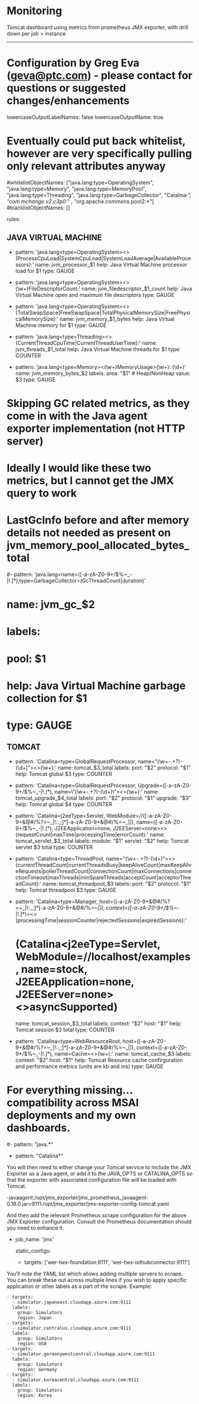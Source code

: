 # Monitoring

Tomcat dashboard using metrics from prometheus JMX exporter, with drill down per job > instance


---   
# Configuration by Greg Eva (geva@ptc.com) - please contact for questions or suggested changes/enhancements
lowercaseOutputLabelNames: false
lowercaseOutputName: true
# Eventually could put back whitelist, however are very specifically pulling only relevant attributes anyway
#whitelistObjectNames: ["java.lang:type=OperatingSystem", "java.lang:type=Memory", "java.lang:type=MemoryPool", "java.lang:type=Threading", "java.lang:type=GarbageCollector", "Catalina:*", "com.mchange.v2.c3p0:*" , "org.apache.commons.pool2:*"]
#blacklistObjectNames: []

rules:
## JAVA VIRTUAL MACHINE ##
- pattern: 'java.lang<type=OperatingSystem><>(ProcessCpuLoad|SystemCpuLoad|SystemLoadAverage|AvailableProcessors):'
  name: jvm_processor_$1
  help: Java Virtual Machine processor load for $1
  type: GAUGE

- pattern: 'java.lang<type=OperatingSystem><>(\w+)FileDescriptorCount:'
  name: jvm_filedescriptor_$1_count
  help: Java Virtual Machine open and maximum file descriptors
  type: GAUGE

- pattern: 'java.lang<type=OperatingSystem><>(TotalSwapSpace|FreeSwapSpace|TotalPhysicalMemorySize|FreePhysicalMemorySize):'
  name: jvm_memory_$1_bytes
  help: Java Virtual Machine memory for $1
  type: GAUGE

- pattern: 'java.lang<type=Threading><>(CurrentThreadCpuTime|CurrentThreadUserTime):'
  name: jvm_threads_$1_total
  help: Java Virtual Machine threads for $1
  type: COUNTER

- pattern: 'java.lang<type=Memory><(\w+)MemoryUsage>(\w+): (\d+)'
  name: jvm_memory_bytes_$2
  labels:
    area: "$1"  # Heap/NonHeap
    value: $3
  type: GAUGE

# Skipping GC related metrics, as they come in with the Java agent exporter implementation (not HTTP server)
# Ideally I would like these two metrics, but I cannot get the JMX query to work
# LastGcInfo before and after memory details not needed as present on jvm_memory_pool_allocated_bytes_total
#- pattern: 'java.lang<name=([-a-zA-Z0-9+/$%~_-|!.]*),type=GarbageCollector><LastGcInfo>(GcThreadCount|duration)'
#  name: jvm_gc_$2
#  labels:
#    pool: $1
#  help: Java Virtual Machine garbage collection for $1
#  type: GAUGE

## TOMCAT ##        
- pattern: 'Catalina<type=GlobalRequestProcessor, name=\"(\w+-.+?)-(\d+)\"><>(\w+):'
  name: tomcat_$3_total
  labels:
    port: "$2"
    protocol: "$1"
  help: Tomcat global $3
  type: COUNTER

- pattern: 'Catalina<type=GlobalRequestProcessor, Upgrade=([-a-zA-Z0-9+/$%~_-|!.]*), name=\"(\w+-.+?)-(\d+)\"><>(\w+):'
  name: tomcat_upgrade_$4_total
  labels:
    port: "$2"
    protocol: "$1"
    upgrade: "$3"
  help: Tomcat global $4
  type: COUNTER

- pattern: 'Catalina<j2eeType=Servlet, WebModule=//([-a-zA-Z0-9+&@#/%?=~_|!:.,;]*[-a-zA-Z0-9+&@#/%=~_|]), name=([-a-zA-Z0-9+/$%~_-|!.]*), J2EEApplication=none, J2EEServer=none><>(requestCount|maxTime|processingTime|errorCount):'
  name: tomcat_servlet_$3_total
  labels:
    module: "$1"
    servlet: "$2"
  help: Tomcat servlet $3 total
  type: COUNTER

- pattern: 'Catalina<type=ThreadPool, name="(\w+-.+?)-(\d+)"><>(currentThreadCount|currentThreadsBusy|keepAliveCount|maxKeepAliveRequests|pollerThreadCount|connectionCount|maxConnections|connectionTimeout|maxThreads|minSpareThreads|acceptCount|acceptorThreadCount):'
  name: tomcat_threadpool_$3
  labels:
    port: "$2"
    protocol: "$1"
  help: Tomcat threadpool $3
  type: GAUGE

- pattern: 'Catalina<type=Manager, host=([-a-zA-Z0-9+&@#/%?=~_|!:.,;]*[-a-zA-Z0-9+&@#/%=~_|]), context=([-a-zA-Z0-9+/$%~_-|!.]*)><>(processingTime|sessionCounter|rejectedSessions|expiredSessions):'
  # (Catalina<j2eeType=Servlet, WebModule=//localhost/examples, name=stock, J2EEApplication=none, J2EEServer=none><>asyncSupported)
  name: tomcat_session_$3_total
  labels:
    context: "$2"
    host: "$1"
  help: Tomcat session $3 total
  type: COUNTER

- pattern: 'Catalina<type=WebResourceRoot, host=([-a-zA-Z0-9+&@#/%?=~_|!:.,;]*[-a-zA-Z0-9+&@#/%=~_|]), context=([-a-zA-Z0-9+/$%~_-|!.]*), name=Cache><>(\w+):'
  name: tomcat_cache_$3
  labels:
    context: "$2"
    host: "$1"
  help: Tomcat Resource cache confirguration and performance metrics (units are kb and ms)
  type: GAUGE

# For everything missing... compatibility across MSAI deployments and my own dashboards.
#- pattern: "java.*"
- pattern: "Catalina*"



You will then need to either change your Tomcat service to include the JMX Exporter as a Java agent, or add it to the JAVA_OPTS or CATALINA_OPTS so that the exporter with associated configuration file will be loaded with Tomcat.

-javaagent:/opt/jmx_exporter/jmx_prometheus_javaagent-0.18.0.jar=9111:/opt/jmx_exporter/jmx-exporter-config-tomcat.yaml

And then add the relevant Prometheus scrape configuration for the above JMX Exporter configuration. Consult the Prometheus documentation should you need to enhance it.

  - job_name: 'jmx'

    static_configs:
    - targets: ['wer-twx-foundation:9111', 'wer-twx-iothubconnector:9111']
   

You’ll note the YAML list which allows adding multiple servers to scrape. You can break these out across multiple lines if you wish to apply specific application or other labels as a part of the scrape. Example:

    - targets:
      - simulator.japaneast.cloudapp.azure.com:9111
      labels:
        group: Simulators
        region: Japan
    - targets:
      - simulator.centralus.cloudapp.azure.com:9111
      labels:
        group: Simulators
        region: USA
    - targets:
      - simulator.germanywestcentral.cloudapp.azure.com:9111
      labels:
        group: Simulators
        region: Germany
    - targets:
      - simulator.koreacentral.cloudapp.azure.com:9111
      labels:
        group: Simulators
        region: Korea



